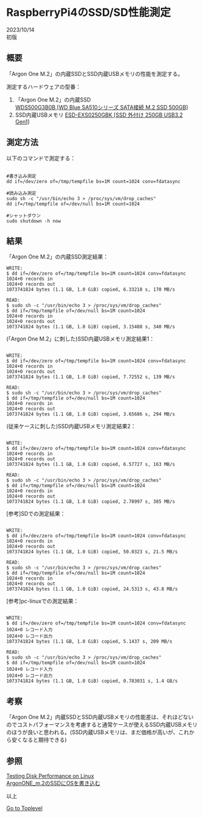     
# RaspberryPi4のSSD/SD性能測定  

2023/10/14      
初版    
  
## 概要 
「Argon One M.2」の内蔵SSDとSSD内蔵USBメモリの性能を測定する。

測定するハードウェアの型番：
1. 「Argon One M.2」の内蔵SSD  
[WDS500G3B0B [WD Blue SA510シリーズ SATA接続 M.2 SSD 500GB]](https://www.yodobashi.com/product/100000001007168243/?kad1=1&utm_medium=cpc&utm_source=kakaku&utm_term=WDS500G3B0B+%5BWD+Blue+SA510%E3%82%B7%E3%83%AA%E3%83%BC%E3%82%BA+SATA%E6%8E%A5%E7%B6%9A+M.2+SSD+500GB%5D&xfr=kad)  
2. SSD内蔵USBメモリ 
[ESD-EXS0250GBK [SSD 外付け 250GB USB3.2 Gen1]](https://www.yodobashi.com/product/100000001008041380/)  


## 測定方法

以下のコマンドで測定する：  
```

#書き込み測定
dd if=/dev/zero of=/tmp/tempfile bs=1M count=1024 conv=fdatasync

#読み込み測定
sudo sh -c "/usr/bin/echo 3 > /proc/sys/vm/drop_caches"
dd if=/tmp/tempfile of=/dev/null bs=1M count=1024

#シャットダウン
sudo shutdown -h now 

```

## 結果

「Argon One M.2」の内蔵SSD測定結果：  
```
WRITE:
$ dd if=/dev/zero of=/tmp/tempfile bs=1M count=1024 conv=fdatasync
1024+0 records in
1024+0 records out
1073741824 bytes (1.1 GB, 1.0 GiB) copied, 6.33218 s, 170 MB/s

READ:
$ sudo sh -c "/usr/bin/echo 3 > /proc/sys/vm/drop_caches"
$ dd if=/tmp/tempfile of=/dev/null bs=1M count=1024
1024+0 records in
1024+0 records out
1073741824 bytes (1.1 GB, 1.0 GiB) copied, 3.15488 s, 340 MB/s

```

(「Argon One M.2」に刺した)SSD内蔵USBメモリ測定結果1：  
```

WRITE:
$ dd if=/dev/zero of=/tmp/tempfile bs=1M count=1024 conv=fdatasync
1024+0 records in
1024+0 records out
1073741824 bytes (1.1 GB, 1.0 GiB) copied, 7.72552 s, 139 MB/s

READ:
$ sudo sh -c "/usr/bin/echo 3 > /proc/sys/vm/drop_caches"
$ dd if=/tmp/tempfile of=/dev/null bs=1M count=1024
1024+0 records in
1024+0 records out
1073741824 bytes (1.1 GB, 1.0 GiB) copied, 3.65686 s, 294 MB/s

```

(従来ケースに刺した)SSD内蔵USBメモリ測定結果2：  
```

WRITE:
$ dd if=/dev/zero of=/tmp/tempfile bs=1M count=1024 conv=fdatasync
1024+0 records in
1024+0 records out
1073741824 bytes (1.1 GB, 1.0 GiB) copied, 6.57727 s, 163 MB/s

READ:
$ sudo sh -c "/usr/bin/echo 3 > /proc/sys/vm/drop_caches"
$ dd if=/tmp/tempfile of=/dev/null bs=1M count=1024
1024+0 records in
1024+0 records out
1073741824 bytes (1.1 GB, 1.0 GiB) copied, 2.78997 s, 385 MB/s

```

[参考]SDでの測定結果：
```

WRITE:
$ dd if=/dev/zero of=/tmp/tempfile bs=1M count=1024 conv=fdatasync
1024+0 records in
1024+0 records out
1073741824 bytes (1.1 GB, 1.0 GiB) copied, 50.0323 s, 21.5 MB/s

READ:
$ sudo sh -c "/usr/bin/echo 3 > /proc/sys/vm/drop_caches"
$ dd if=/tmp/tempfile of=/dev/null bs=1M count=1024
1024+0 records in
1024+0 records out
1073741824 bytes (1.1 GB, 1.0 GiB) copied, 24.5313 s, 43.8 MB/s

```

[参考]pc-linuxでの測定結果：
```

WRITE:
$ dd if=/dev/zero of=/tmp/tempfile bs=1M count=1024 conv=fdatasync
1024+0 レコード入力
1024+0 レコード出力
1073741824 bytes (1.1 GB, 1.0 GiB) copied, 5.1437 s, 209 MB/s

READ:
$ sudo sh -c "/usr/bin/echo 3 > /proc/sys/vm/drop_caches"
$ dd if=/tmp/tempfile of=/dev/null bs=1M count=1024
1024+0 レコード入力
1024+0 レコード出力
1073741824 bytes (1.1 GB, 1.0 GiB) copied, 0.783031 s, 1.4 GB/s

```

## 考察  
「Argon One M.2」内蔵SSDとSSD内蔵USBメモリの性能差は、それほどないのでコストパフォーマンスを考慮すると通常ケースが使えるSSD内蔵USBメモリのほうが良いと思われる。(SSD内蔵USBメモリは、まだ価格が高いが、これから安くなると期待できる) 

## 参照  
[Testing Disk Performance on Linux](https://www.baeldung.com/linux/disk-performance-test)   
[ArgonONE_m.2のSSDにOSを書き込む](https://xshigee.github.io/web0/md/RSPI_ArgonOne_m.2.html)   

以上  

[Go to Toplevel](https://xshigee.github.io/web0/)  

